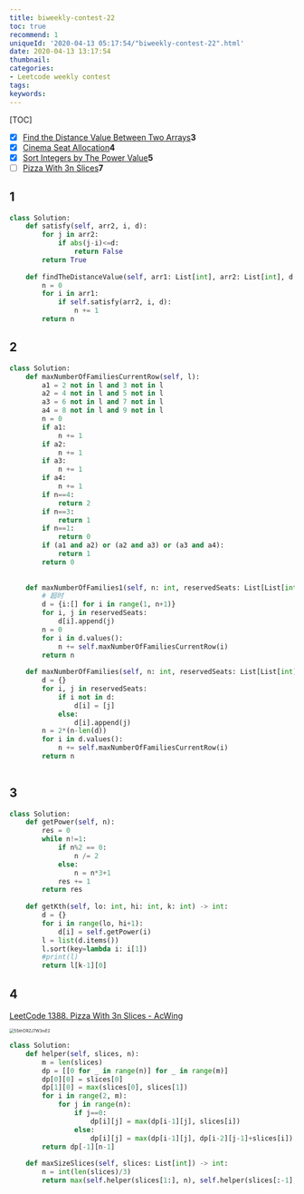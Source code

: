 ```yaml
---
title: biweekly-contest-22
toc: true
recommend: 1
uniqueId: '2020-04-13 05:17:54/"biweekly-contest-22".html'
date: 2020-04-13 13:17:54
thumbnail:
categories:
- Leetcode weekly contest
tags:
keywords:
---
```


[TOC]

- [x] [Find the Distance Value Between Two Arrays](https://leetcode.com/contest/biweekly-contest-22/problems/find-the-distance-value-between-two-arrays)**3**
- [x] [Cinema Seat Allocation](https://leetcode.com/contest/biweekly-contest-22/problems/cinema-seat-allocation)**4**
- [x] [Sort Integers by The Power Value](https://leetcode.com/contest/biweekly-contest-22/problems/sort-integers-by-the-power-value)**5**
- [ ] [Pizza With 3n Slices](https://leetcode.com/contest/biweekly-contest-22/problems/pizza-with-3n-slices)**7**

<!--more-->



## 1

```python
class Solution:
    def satisfy(self, arr2, i, d):
        for j in arr2:
            if abs(j-i)<=d:
                return False
        return True
    
    def findTheDistanceValue(self, arr1: List[int], arr2: List[int], d: int) -> int:
        n = 0
        for i in arr1:
            if self.satisfy(arr2, i, d):
                n += 1
        return n
```

## 2

```python
class Solution:
    def maxNumberOfFamiliesCurrentRow(self, l):
        a1 = 2 not in l and 3 not in l
        a2 = 4 not in l and 5 not in l
        a3 = 6 not in l and 7 not in l
        a4 = 8 not in l and 9 not in l
        n = 0
        if a1:
            n += 1
        if a2:
            n += 1
        if a3:
            n += 1
        if a4:
            n += 1
        if n==4:
            return 2
        if n==3:
            return 1
        if n==1:
            return 0
        if (a1 and a2) or (a2 and a3) or (a3 and a4):
            return 1
        return 0
        
        
    def maxNumberOfFamilies1(self, n: int, reservedSeats: List[List[int]]) -> int:
        # 超时
        d = {i:[] for i in range(1, n+1)}
        for i, j in reservedSeats:
            d[i].append(j)
        n = 0
        for i in d.values():
            n += self.maxNumberOfFamiliesCurrentRow(i)
        return n
    
    def maxNumberOfFamilies(self, n: int, reservedSeats: List[List[int]]) -> int:
        d = {}
        for i, j in reservedSeats:
            if i not in d:
                d[i] = [j]
            else:
                d[i].append(j)
        n = 2*(n-len(d))
        for i in d.values():
            n += self.maxNumberOfFamiliesCurrentRow(i)
        return n
        
```


## 3

```python
class Solution:
    def getPower(self, n):
        res = 0
        while n!=1:
            if n%2 == 0:
                n /= 2
            else:
                n = n*3+1
            res += 1
        return res
        
    def getKth(self, lo: int, hi: int, k: int) -> int:
        d = {}
        for i in range(lo, hi+1):
            d[i] = self.getPower(i)
        l = list(d.items())
        l.sort(key=lambda i: i[1])
        #print(l)
        return l[k-1][0]
```

## 4

[LeetCode 1388. Pizza With 3n Slices - AcWing](https://www.acwing.com/solution/LeetCode/content/10196/)

<img src="https://i.loli.net/2020/04/13/5StfrDRZJ7W3mE2.png" alt="5StfrDRZJ7W3mE2" style="zoom:50%;" />

```python
class Solution:
    def helper(self, slices, n):
        m = len(slices)
        dp = [[0 for _ in range(n)] for _ in range(m)]
        dp[0][0] = slices[0]
        dp[1][0] = max(slices[0], slices[1])
        for i in range(2, m):
            for j in range(n):
                if j==0:
                    dp[i][j] = max(dp[i-1][j], slices[i])
                else:
                    dp[i][j] = max(dp[i-1][j], dp[i-2][j-1]+slices[i])
        return dp[-1][n-1]
        
    def maxSizeSlices(self, slices: List[int]) -> int:
        n = int(len(slices)/3)
        return max(self.helper(slices[1:], n), self.helper(slices[:-1], n))
```


